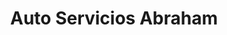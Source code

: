 ---
title: "Auto Servicios Abraham"
url: /san-jose-pinula/auto-servicios-abraham/
shop: Allgemein
---